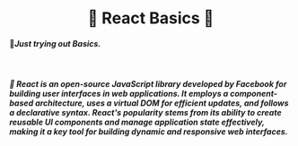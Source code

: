 <h1 align="center">💫 React Basics 💫</h1>
<h4>🤍<i>Just trying out Basics.</i></h4><br>
<h4><i>🤍
React is an open-source JavaScript library developed by Facebook for building user interfaces in web applications. It employs a component-based architecture, uses a virtual DOM for efficient updates, and follows a declarative syntax. React's popularity stems from its ability to create reusable UI components and manage application state effectively, making it a key tool for building dynamic and responsive web interfaces.</i></h4><br>
